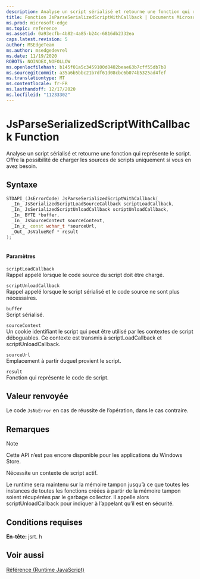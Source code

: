 ```yaml
---
description: Analyse un script sérialisé et retourne une fonction qui représente le script. Offre la possibilité de charger les sources de scripts uniquement si vous en avez besoin.
title: Fonction JsParseSerializedScriptWithCallback | Documents Microsoft
ms.prod: microsoft-edge
ms.topic: reference
ms.assetid: 0a93ecfb-4b82-4a85-b24c-6816db2332ea
caps.latest.revision: 5
author: MSEdgeTeam
ms.author: msedgedevrel
ms.date: 11/19/2020
ROBOTS: NOINDEX,NOFOLLOW
ms.openlocfilehash: b145f01a5c3459100d8402beae63b7cff55db7b8
ms.sourcegitcommit: a35a6b5bbc21b7df61d08cbc6b074b5325ad4fef
ms.translationtype: MT
ms.contentlocale: fr-FR
ms.lasthandoff: 12/17/2020
ms.locfileid: "11233302"
---
```

# JsParseSerializedScriptWithCallback Function

Analyse un script sérialisé et retourne une fonction qui représente le script. Offre la possibilité de charger les sources de scripts uniquement si vous en avez besoin.  
  
## Syntaxe  
  
```cpp  
STDAPI_(JsErrorCode) JsParseSerializedScriptWithCallback(  
  _In_ JsSerializedScriptLoadSourceCallback scriptLoadCallback,  
  _In_ JsSerializedScriptUnloadCallback scriptUnloadCallback,  
  _In_ BYTE *buffer,  
  _In_ JsSourceContext sourceContext,  
  _In_z_ const wchar_t *sourceUrl,  
  _Out_ JsValueRef * result  
);  
  
```  
  
#### Paramètres  
 `scriptLoadCallback`  
 Rappel appelé lorsque le code source du script doit être chargé.  
  
 `scriptUnloadCallback`  
 Rappel appelé lorsque le script sérialisé et le code source ne sont plus nécessaires.  
  
 `buffer`  
 Script sérialisé.  
  
 `sourceContext`  
 Un cookie identifiant le script qui peut être utilisé par les contextes de script déboguables.     Ce contexte est transmis à scriptLoadCallback et scriptUnloadCallback.  
  
 `sourceUrl`  
 Emplacement à partir duquel provient le script.  
  
 `result`  
 Fonction qui représente le code de script.  
  
## Valeur renvoyée  
 Le code `JsNoError` en cas de réussite de l’opération, dans le cas contraire.  
  
## Remarques  
  
> [!NOTE]
>  Cette API n’est pas encore disponible pour les applications du Windows Store.  
  
 Nécessite un contexte de script actif.  
  
 Le runtime sera maintenu sur la mémoire tampon jusqu’à ce que toutes les instances de toutes les fonctions créées à partir de la mémoire tampon soient récupérées par le garbage collector.  Il appelle alors scriptUnloadCallback pour indiquer à l’appelant qu’il est en sécurité.  
  
## Conditions requises  
 **En-tête:** jsrt. h  
  
## Voir aussi  
 [Référence (Runtime JavaScript)](../chakra-hosting/reference-javascript-runtime.md)
